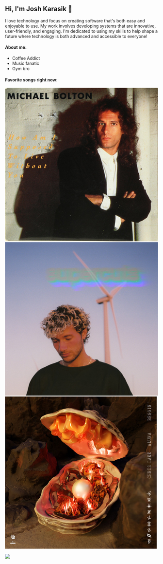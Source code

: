## Hi, I'm Josh Karasik 👋

I love technology and focus on creating software that's both easy and enjoyable to use. My work involves developing systems that are innovative, user-friendly, and engaging. I'm dedicated to using my skills to help shape a future where technology is both advanced and accessible to everyone!

#### About me:
* Coffee Addict
* Music fanatic
* Gym bro

#### Favorite songs right now:
[![How Am I Supposed to Live Without You](https://github.com/joshuakarasik/joshuakarasik/blob/main/michael%20bolton.jpeg?raw=true)](https://open.spotify.com/track/3RMeOetCdXttthQK0clPuz?si=844b883a95204074)
[![Supercuts](https://github.com/joshuakarasik/joshuakarasik/blob/main/jeremy%20zucker.jpeg?raw=true)](https://open.spotify.com/track/4PyMK7JTcu6l30D8KogokR?si=05bd37ff7f43477c)
[![Beggin'](https://github.com/joshuakarasik/joshuakarasik/blob/main/beggin.jpeg?raw=true)](https://open.spotify.com/track/74nEGIzIefJhJ5qX7NeIAz?si=7ae72d95301f43de)




![](https://komarev.com/ghpvc/?username=jioshuakarasik&color=blue)
<!--
**joshuakarasik/joshuakarasik** is a ✨ _special_ ✨ repository because its `README.md` (this file) appears on your GitHub profile.

Here are some ideas to get you started:

- 🔭 I’m currently working on ...
- 🌱 I’m currently learning ...
- 👯 I’m looking to collaborate on ...
- 🤔 I’m looking for help with ...
- 💬 Ask me about ...
- 📫 How to reach me: ...
- 😄 Pronouns: ...
- ⚡ Fun fact: ...
-->
